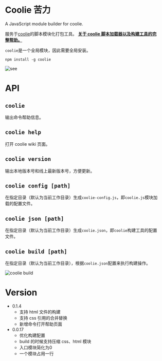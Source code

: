# Coolie 苦力

A JavaScript module builder for coolie.

服务于[coolie](https://github.com/cloudcome/coolie)的脚本模块化打包工具。
**[关于 coolie 脚本加载器以及构建工具的完整帮助。](https://github.com/cloudcome/coolie/wiki)**


`coolie`是一个全局模块，因此需要全局安装。
```
npm install -g coolie
```

![see](http://ydrimg.oss-cn-hangzhou.aliyuncs.com/20141028170749360717674649.jpg)


# API
## `coolie`
输出命令帮助信息。


## `coolie help`
打开 coolie wiki 页面。


## `coolie version`
输出本地版本号和线上最新版本号，方便更新。


## `coolie config [path]`
在指定目录（默认为当前工作目录）生成`coolie-config.js`，即`coolie.js`模块加载的配置文件。


## `coolie json [path]`
在指定目录（默认为当前工作目录）生成`coolie.json`，即`coolie`构建工具的配置文件。


## `coolie build [path]`
在指定目录（默认为当前工作目录），根据`coolie.json`配置来执行构建操作。

![coolie build](http://ydrimg.oss-cn-hangzhou.aliyuncs.com/20141114175311946304195012.jpg)



# Version
- 0.1.4
	- 支持 html 文件的构建
	- 支持 css 引用的合并替换
	- 新增命令打开帮助页面
- 0.0.17
	- 优化构建配置
	- build 的时候支持压缩 css、html 模块
	- 入口模块简化为0
	- 一个模块占用一行
